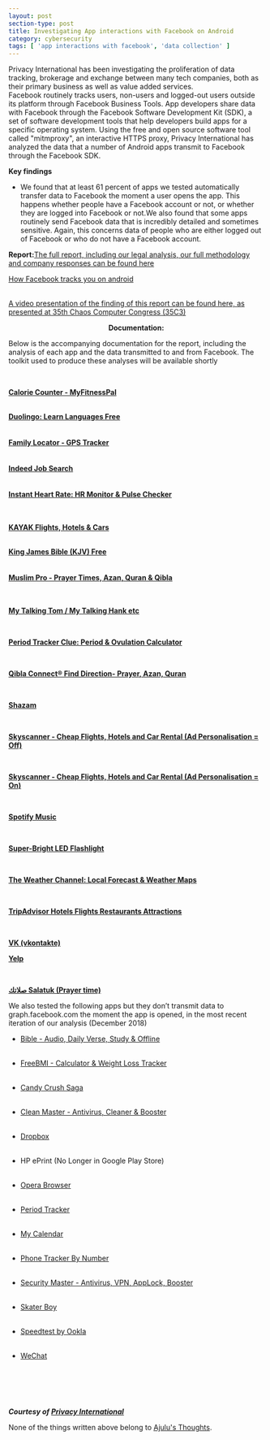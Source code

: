 ```yaml
---
layout: post
section-type: post
title: Investigating App interactions with Facebook on Android
category: cybersecurity
tags: [ 'app interactions with facebook', 'data collection' ]
---
```

<!-- wp:paragraph -->
<p>  <p class="MsoNormal">Privacy International has been investigating the proliferation of data tracking, brokerage and exchange between many tech companies, both as their primary business as well as value added services. <br>Facebook routinely tracks users, non-users and logged-out users outside its platform through Facebook Business Tools. App developers share data with Facebook through the Facebook Software Development Kit (SDK), a set of software development tools that help developers build apps for a specific operating system. Using the free and open source software tool called "mitmproxy", an interactive HTTPS proxy, Privacy International has analyzed the data that a number of Android apps transmit to Facebook through the Facebook SDK.</p></p>
<!-- /wp:paragraph -->

<!-- wp:paragraph {"align":"left"} -->
<p style="text-align:left;"><p class="MsoNormal"><b>Key findings</b> </p><ul style="margin-top:0;" type="disc"><li class="MsoNormal">We found that at least 61 percent of apps we tested automatically transfer data to Facebook the moment a user opens the app. This happens whether people have a Facebook account or not, or whether they are logged into Facebook or not.We also found that some apps routinely send Facebook data that is incredibly detailed and sometimes sensitive. Again, this concerns data of people who are either logged out of Facebook or who do not have a Facebook account.</li></ul><p class="MsoNormal"><b>Report:</b><a href="https://privacyinternational.org/node/2647">The full report, including our legal analysis, our full methodology and company responses can be found here</a></p><a href="https://media.ccc.de/v/35c3-9941-how_facebook_tracks_you_on_android">How Facebook tracks you on android</a><br><br><p class="MsoNormal"><a href="https://media.ccc.de/v/35c3-9941-how_facebook_tracks_you_on_android">A video presentation of the finding of this report can be found here, as presented at 35th Chaos Computer Congress (35C3)</a></p><div class="MsoNormal" style="text-align:center;" align="center"><b>Documentation:</b> </div><p class="MsoNormal">Below is the accompanying documentation for the report, including the analysis of each app and the data transmitted to and from Facebook. The toolkit used to produce these analyses will be available shortly<span style="display:none;">Top of For</span></p><br><p class="MsoNormal"><b><a href="https://privacyinternational.org/node/2644">Calorie Counter - MyFitnessPal</a> </b></p><br><b><a href="https://privacyinternational.org/node/2476">Duolingo: Learn Languages Free</a> </b> <br><br><br><b><a href="https://privacyinternational.org/node/2504">Family Locator - GPS Tracker</a> </b><br><br><br><b><a href="https://privacyinternational.org/node/2508">Indeed Job Search</a> </b> <br><br><br><b><a href="https://privacyinternational.org/node/2643">Instant Heart Rate: HR Monitor &amp; Pulse Checker</a> </b><br><br><br><p class="MsoNormal"><b><a href="https://privacyinternational.org/node/2475">KAYAK Flights, Hotels &amp; Cars</a> </b></p> <br><b><a href="https://privacyinternational.org/node/2645">King James Bible (KJV) Free</a> </b><br><br><br><b><a href="https://privacyinternational.org/node/2495">Muslim Pro - Prayer Times, Azan, Quran &amp; Qibla</a> </b><br><br><br><p class="MsoNormal"><b><a href="https://privacyinternational.org/node/2505">My Talking Tom / My Talking Hank etc</a> </b></p> <br><p class="MsoNormal"><b><a href="https://privacyinternational.org/node/2507">Period Tracker Clue: Period &amp; Ovulation Calculator</a> </b></p><br><p class="MsoNormal"><b><a href="https://privacyinternational.org/node/2506">Qibla Connect® Find Direction- Prayer, Azan, Quran</a> </b></p><br><p class="MsoNormal"><b><a href="https://privacyinternational.org/node/2501">Shazam</a> </b></p> <br><p class="MsoNormal"><b><a href="https://privacyinternational.org/node/2646">Skyscanner - Cheap Flights, Hotels and Car Rental (Ad Personalisation = Off)</a> </b></p> <br><p class="MsoNormal"><b><a href="https://privacyinternational.org/node/2496">Skyscanner - Cheap Flights, Hotels and Car Rental (Ad Personalisation = On)</a> </b></p> <br><p class="MsoNormal"><b><a href="https://privacyinternational.org/node/2498">Spotify Music</a> </b></p> <br><p class="MsoNormal"><b><a href="https://privacyinternational.org/node/2494">Super-Bright LED Flashlight</a> </b></p> <br><p class="MsoNormal"><b><a href="https://privacyinternational.org/node/2499">The Weather Channel: Local Forecast &amp; Weather Maps</a> </b></p><br><p class="MsoNormal"><b><a href="https://privacyinternational.org/node/2500">TripAdvisor Hotels Flights Restaurants Attractions</a> </b></p> <br><p class="MsoNormal"><b><a href="https://privacyinternational.org/node/2497">VK (vkontakte)</a> </b></p>  <p class="MsoNormal"><b><a href="https://privacyinternational.org/node/2471">Yelp</a> </b></p><br><p class="MsoNormal"><b><a href="https://privacyinternational.org/node/2502">صلاتك Salatuk (Prayer time)</a> </b></p> <p class="MsoNormal">We also tested the following apps but they don’t transmit data to graph.facebook.com the moment the app is opened, in the most recent iteration of our analysis (December 2018)</p> <ul style="margin-top:0;" type="disc"><li class="MsoNormal"><a href="https://play.google.com/store/apps/details?id=com.sirma.mobile.bible.android">Bible - Audio, Daily Verse, Study &amp; Offline</a></li></ul><br><ul style="margin-top:0;" type="disc"><li class="MsoNormal"><a href="https://play.google.com/store/apps/details?id=com.sirma.mobile.bible.android">Free</a><a href="https://play.google.com/store/apps/details?id=tools.bmirechner">BMI - Calculator &amp; Weight Loss Tracker</a></li></ul><br><ul style="margin-top:0;" type="disc"><li class="MsoNormal"><a href="https://play.google.com/store/apps/details?id=com.king.candycrushsaga">Candy Crush Saga</a></li></ul><br><ul style="margin-top:0;" type="disc"><li class="MsoNormal"><a href="https://play.google.com/store/apps/details?id=com.cleanmaster.mguard">Clean Master - Antivirus, Cleaner &amp; Booster</a></li></ul><br><ul style="margin-top:0;" type="disc"><li class="MsoNormal"><a href="https://play.google.com/store/apps/details?id=com.dropbox.android">Dropbox</a></li></ul><br><ul style="margin-top:0;" type="disc"><li class="MsoNormal">HP ePrint (No Longer in Google Play Store)</li></ul><br><ul style="margin-top:0;" type="disc"><li class="MsoNormal"><a href="https://play.google.com/store/apps/details?id=com.opera.browser">Opera Browser</a></li></ul><br><ul style="margin-top:0;" type="disc"><li class="MsoNormal"><a href="https://play.google.com/store/apps/details?id=com.popularapp.periodcalendar">Period Tracker</a></li></ul><br><ul style="margin-top:0;" type="disc"><li class="MsoNormal"><a href="https://play.google.com/store/apps/details?id=com.popularapp.periodcalendar">My Calendar</a></li></ul><br><ul style="margin-top:0;" type="disc"><li class="MsoNormal"><a href="https://play.google.com/store/apps/details?id=mg.locations.track5">Phone      Tracker By Number</a></li></ul><br><ul style="margin-top:0;" type="disc"><li class="MsoNormal"><a href="https://play.google.com/store/apps/details?id=com.cleanmaster.security">Security Master - Antivirus, VPN, AppLock, Booster</a></li></ul><br><ul style="margin-top:0;" type="disc"><li class="MsoNormal"><a href="https://play.google.com/store/apps/details?id=com.game.SkaterBoy">Skater Boy</a></li></ul><br><ul style="margin-top:0;" type="disc"><li class="MsoNormal"><a href="https://play.google.com/store/apps/details?id=org.zwanoo.android.speedtest">Speedtest by Ookla</a></li></ul><br><ul style="margin-top:0;" type="disc"><li class="MsoNormal"><a href="https://play.google.com/store/apps/details?id=com.tencent.mm">WeChat</a></li></ul><br><p class="MsoNormal"><br><br></p> </p>
<!-- /wp:paragraph -->

<!-- wp:paragraph -->
<p><b><em>Courtesy of <a href="https://privacyinternational.org/campaigns/investigating-apps-interactions-facebook-android">Privacy International</a></em></b></p>
<!-- /wp:paragraph -->

<!-- wp:paragraph -->
<p>None of the things written above belong to <a href="https://ajulusthoughts.wordpress.com">Ajulu's Thoughts</a>.</p>
<!-- /wp:paragraph -->
